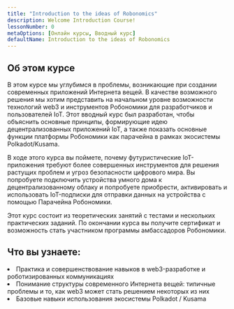 ```yaml
---
title: "Introduction to the ideas of Robonomics"
description: Welcome Introduction Course!
lessonNumber: 0
metaOptions: [Онлайн курсы, Вводный курс]
defaultName: Introduction to the ideas of Robonomics
---
```


## Об этом курсе

В этом курсе мы углубимся в проблемы, возникающие при создании современных приложений Интернета вещей. В качестве возможного решения мы хотим представить на начальном уровне возможности технологий web3 и инструментов Робономики для разработчиков и пользователей IoT. Этот вводный курс был разработан, чтобы объяснить основные принципы, формирующие идею децентрализованных приложений IoT, а также показать основные функции платформы Робономики как парачейна в рамках экосистемы Polkadot/Kusama.

В ходе этого курса вы поймете, почему футуристические IoT-приложения требуют более совершенных инструментов для решения растущих проблем и угроз безопасности цифрового мира. Вы попробуете подключить устройства умного дома к децентрализованному облаку и попробуете приобрести, активировать и использовать IoT-подписки для отправки данных на устройства с помощью Парачейна Робономики.

Этот курс состоит из теоретических занятий с тестами и нескольких практических заданий. По окончании курса вы получите сертификат и возможность стать участником программы амбассадоров Робономики.




## Что вы узнаете:

<List type="plus">
  <li>
    Практика и совершенствование навыков в web3-разработке и роботизированных коммуникациях
  </li>
  <li>
    Понимание структуры современного Интернета вещей: типичные проблемы и то, как web3 может стать решением некоторых из них
  </li>
   <li>
    Базовые навыки использования экосистемы Polkadot / Kusama
  </li>
</List>
